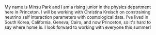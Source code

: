 My name is Minsu Park and I am a rising junior in the physics department here in Princeton. I will be working with Christina Kreisch on constraining neutrino self interaction parameters with cosmological data. I've lived in South Korea, California, Geneva, Cairo, and now Princeton, so it's hard to say where home is. I look forward to working with everyone this summer!
